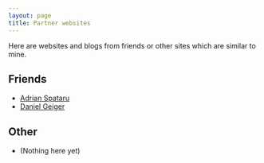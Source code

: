 ```yaml
---
layout: page
title: Partner websites
---
```


Here are websites and blogs from friends or other sites which are similar to
mine.

## Friends
- [Adrian Spataru](http://www.spataru.at/)
- [Daniel Geiger](http://danielgpoint.at/)

## Other
- (Nothing here yet)
